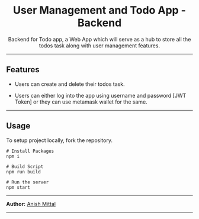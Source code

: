 
<h1 align="center"> User Management and Todo App - Backend </h1>

<p align="center"> 
Backend for Todo app, a Web App which will serve as a hub to store all the todos task along with user management features.
</p>

---
## Features

 - Users can create and delete their todos task.

 - Users can either log into the app using username and password [JWT Token] or they can use metamask wallet for the same.

---

## Usage
<!-- How To, Features, Installation etc. as subheadings in this section. example-->

To setup project locally, fork the repository.
```console
# Install Packages
npm i

# Build Script
npm run build

# Run the server
npm start
```

---

**Author:** [Anish Mittal](https://github.com/ANISH0309)  



---

